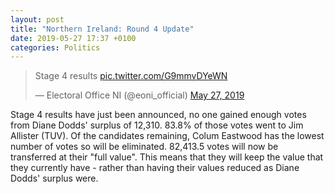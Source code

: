 ```yaml
---
layout: post
title: "Northern Ireland: Round 4 Update"
date: 2019-05-27 17:37 +0100
categories: Politics
---
```


<blockquote class="twitter-tweet"><p lang="en" dir="ltr">Stage 4 results <a href="https://t.co/G9mmvDYeWN">pic.twitter.com/G9mmvDYeWN</a></p>&mdash; Electoral Office NI (@eoni_official) <a href="https://twitter.com/eoni_official/status/1133046566208593920?ref_src=twsrc%5Etfw">May 27, 2019</a></blockquote> <script async src="https://platform.twitter.com/widgets.js" charset="utf-8"></script>

Stage 4 results have just been announced, no one gained enough votes from Diane Dodds' surplus of 12,310. 83.8% of those votes went to Jim Allister (TUV). Of the candidates remaining, Colum Eastwood has the lowest number of votes so will be eliminated. 82,413.5 votes will now be transferred at their "full value". This means that they will keep the value that they currently have - rather than having their values reduced as Diane Dodds' surplus were.